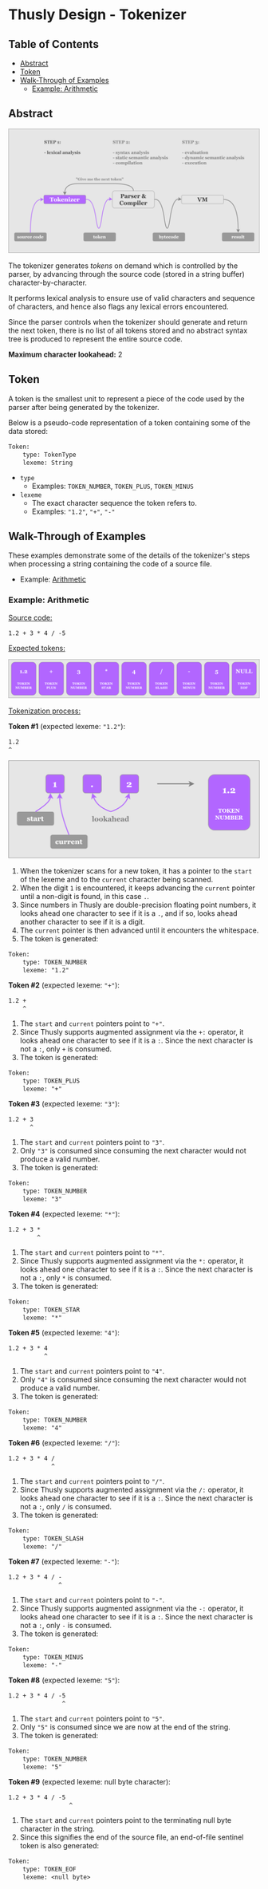 # Thusly Design - Tokenizer

## Table of Contents

- [Abstract](#abstract)
- [Token](#token)
- [Walk-Through of Examples](#walk-through-of-examples)
    - [Example: Arithmetic](#example-arithmetic)

## Abstract

![Thusly architectural overview](../media/thusly-design-architectural-overview-highlight-tokenizer.svg)

The tokenizer generates *tokens* on demand which is controlled by the parser, by advancing through the source code (stored in a string buffer) character-by-character.

It performs lexical analysis to ensure use of valid characters and sequence of characters, and hence also flags any lexical errors encountered.

Since the parser controls when the tokenizer should generate and return the next token, there is no list of all tokens stored and no abstract syntax tree is produced to represent the entire source code.

**Maximum character lookahead:** 2

## Token

A token is the smallest unit to represent a piece of the code used by the parser after being generated by the tokenizer.

Below is a pseudo-code representation of a token containing some of the data stored:

```
Token:
    type: TokenType
    lexeme: String
```

* `type`
  * Examples: `TOKEN_NUMBER`, `TOKEN_PLUS`, `TOKEN_MINUS`
* `lexeme`
  * The exact character sequence the token refers to.
  * Examples: `"1.2"`, `"+"`, `"-"`

## Walk-Through of Examples

These examples demonstrate some of the details of the tokenizer's steps when processing a string containing the code of a source file.

* Example: [Arithmetic](#example-arithmetic)

### Example: Arithmetic

<u>Source code:</u>

```
1.2 + 3 * 4 / -5
```

<u>Expected tokens:</u>

![Thusly generated tokens](../media/thusly-design-example-arithmetic-tokens.svg)

<u>Tokenization process:</u>

**Token #1** (expected lexeme: `"1.2"`):

```
1.2
^
```

![Thusly tokenizer scanning number](../media/thusly-design-example-arithmetic-scan-number.svg)

1. When the tokenizer scans for a new token, it has a pointer to the `start` of the lexeme and to the `current` character being scanned.
1. When the digit `1` is encountered, it keeps advancing the `current` pointer until a non-digit is found, in this case `.`.
1. Since numbers in Thusly are double-precision floating point numbers, it looks ahead one character to see if it is a `.`, and if so, looks ahead another character to see if it is a digit.
1. The `current` pointer is then advanced until it encounters the whitespace.
1. The token is generated:

```
Token:
    type: TOKEN_NUMBER
    lexeme: "1.2"
```

**Token #2** (expected lexeme: `"+"`):

```
1.2 +
    ^
```

1. The `start` and `current` pointers point to `"+"`.
1. Since Thusly supports augmented assignment via the `+:` operator, it looks ahead one character to see if it is a `:`. Since the next character is not a `:`, only `+` is consumed.
1. The token is generated:

```
Token:
    type: TOKEN_PLUS
    lexeme: "+"
```

**Token #3** (expected lexeme: `"3"`):

```
1.2 + 3
      ^
```

1. The `start` and `current` pointers point to `"3"`.
1. Only `"3"` is consumed since consuming the next character would not produce a valid number.
1. The token is generated:

```
Token:
    type: TOKEN_NUMBER
    lexeme: "3"
```

**Token #4** (expected lexeme: `"*"`):

```
1.2 + 3 *
        ^
```

1. The `start` and `current` pointers point to `"*"`.
1. Since Thusly supports augmented assignment via the `*:` operator, it looks ahead one character to see if it is a `:`. Since the next character is not a `:`, only `*` is consumed.
1. The token is generated:

```
Token:
    type: TOKEN_STAR
    lexeme: "*"
```

**Token #5** (expected lexeme: `"4"`):

```
1.2 + 3 * 4
          ^
```

1. The `start` and `current` pointers point to `"4"`.
1. Only `"4"` is consumed since consuming the next character would not produce a valid number.
1. The token is generated:

```
Token:
    type: TOKEN_NUMBER
    lexeme: "4"
```

**Token #6** (expected lexeme: `"/"`):

```
1.2 + 3 * 4 /
            ^
```

1. The `start` and `current` pointers point to `"/"`.
1. Since Thusly supports augmented assignment via the `/:` operator, it looks ahead one character to see if it is a `:`. Since the next character is not a `:`, only `/` is consumed.
1. The token is generated:

```
Token:
    type: TOKEN_SLASH
    lexeme: "/"
```

**Token #7** (expected lexeme: `"-"`):

```
1.2 + 3 * 4 / -
              ^
```

1. The `start` and `current` pointers point to `"-"`.
1. Since Thusly supports augmented assignment via the `-:` operator, it looks ahead one character to see if it is a `:`. Since the next character is not a `:`, only `-` is consumed.
1. The token is generated:

```
Token:
    type: TOKEN_MINUS
    lexeme: "-"
```

**Token #8** (expected lexeme: `"5"`):

```
1.2 + 3 * 4 / -5
               ^
```

1. The `start` and `current` pointers point to `"5"`.
1. Only `"5"` is consumed since we are now at the end of the string.
1. The token is generated:

```
Token:
    type: TOKEN_NUMBER
    lexeme: "5"
```

**Token #9** (expected lexeme: null byte character):

```
1.2 + 3 * 4 / -5
                 ^
```

1. The `start` and `current` pointers point to the terminating null byte character in the string.
1. Since this signifies the end of the source file, an end-of-file sentinel token is also generated:

```
Token:
    type: TOKEN_EOF
    lexeme: <null byte>
```
